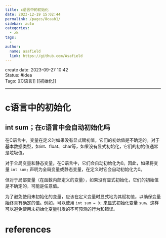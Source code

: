 ```yaml
---
title: c语言中的初始化
date: 2023-12-19 15:02:44
permalink: /pages/8caab1/
sidebar: auto
categories:
  - zk
tags:
  - 
author: 
  name: asafield
  link: https://github.com/Asafield
---
```


create date: 2023-09-27 10:42  
Status: #idea  
Tags: [[C语言]] [[初始化]] 

---

# c语言中的初始化
## int sum；在c语言中会自动初始化吗
在C语言中，变量在定义时如果没有显式赋初值，它们的初始值是不确定的。对于基本数据类型，如int、float、char等，如果没有显式初始化，它们的初始值通常是垃圾值。

对于全局变量和静态变量，在C语言中，它们会自动初始化为0。因此，如果将变量 `int sum;` 声明为全局变量或静态变量，在定义时它会自动初始化为0。

但对于局部变量（在函数内部定义的变量），如果没有显式初始化，它们的初始值是不确定的，可能是任意值。

为了避免使用未初始化的变量，应该在定义变量时显式地为其赋初值，以确保变量始终具有确定的值。例如，可以使用 `int sum = 0;` 来显式初始化变量 `sum`。这样可以避免使用未初始化变量引发的不可预测的行为和错误。
# references